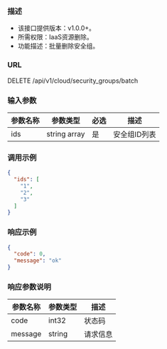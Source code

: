 ### 描述

- 该接口提供版本：v1.0.0+。
- 所需权限：IaaS资源删除。
- 功能描述：批量删除安全组。

### URL

DELETE /api/v1/cloud/security_groups/batch

### 输入参数

| 参数名称 | 参数类型         | 必选  | 描述      |
|------|--------------|-----|---------|
| ids  | string array | 是   | 安全组ID列表 |

### 调用示例

```json
{
  "ids": [
    "1",
    "2",
    "3"
  ]
}
```

### 响应示例

```json
{
  "code": 0,
  "message": "ok"
}
```

### 响应参数说明

| 参数名称    | 参数类型   | 描述   |
|---------|--------|------|
| code    | int32  | 状态码  |
| message | string | 请求信息 |

